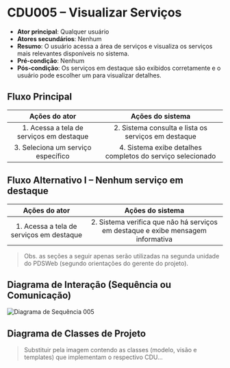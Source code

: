 # CDU005 – Visualizar Serviços

- **Ator principal**: Qualquer usuário
- **Atores secundários**: Nenhum
- **Resumo**: O usuário acessa a área de serviços e visualiza os serviços mais relevantes disponíveis no sistema.
- **Pré-condição**: Nenhum
- **Pós-condição**: Os serviços em destaque são exibidos corretamente e o usuário pode escolher um para visualizar detalhes.

## Fluxo Principal
| Ações do ator | Ações do sistema |
| :------------: | :---------------: |
| 1. Acessa a tela de serviços em destaque | 2. Sistema consulta e lista os serviços em destaque |
| 3. Seleciona um serviço específico | 4. Sistema exibe detalhes completos do serviço selecionado |

## Fluxo Alternativo I – Nenhum serviço em destaque
| Ações do ator | Ações do sistema |
| :------------: | :---------------: |
| 1. Acessa a tela de serviços em destaque | 2. Sistema verifica que não há serviços em destaque e exibe mensagem informativa |


> Obs. as seções a seguir apenas serão utilizadas na segunda unidade do PDSWeb (segundo orientações do gerente do projeto).

## Diagrama de Interação (Sequência ou Comunicação)

![Diagrama de Sequência 005](sequencia_005.png)

## Diagrama de Classes de Projeto

> Substituir pela imagem contendo as classes (modelo, visão e templates) que implementam o respectivo CDU...
